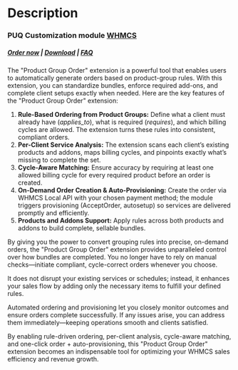 # Description

### PUQ Customization module **[WHMCS](https://puqcloud.com/link.php?id=77)**

#####  [Order now](https://puqcloud.com/whmcs-addon-puq-customization.php) | [Download](https://download.puqcloud.com/WHMCS/addons/PUQ-Customization/) | [FAQ](https://faq.puqcloud.com/)

The "Product Group Order" extension is a powerful tool that enables users to automatically generate orders based on product-group rules. With this extension, you can standardize bundles, enforce required add-ons, and complete client setups exactly when needed. Here are the key features of the "Product Group Order" extension:

1. **Rule-Based Ordering from Product Groups:** Define what a client must already have (*applies\_to*), what is required (*requires*), and which billing cycles are allowed. The extension turns these rules into consistent, compliant orders.
2. **Per-Client Service Analysis:** The extension scans each client’s existing products and addons, maps billing cycles, and pinpoints exactly what’s missing to complete the set.
3. **Cycle-Aware Matching:** Ensure accuracy by requiring at least one allowed billing cycle for every required product before an order is created.
4. **On-Demand Order Creation &amp; Auto-Provisioning:** Create the order via WHMCS Local API with your chosen payment method; the module triggers provisioning (AcceptOrder, autosetup) so services are delivered promptly and efficiently.
5. **Products and Addons Support:** Apply rules across both products and addons to build complete, sellable bundles.

By giving you the power to convert grouping rules into precise, on-demand orders, the "Product Group Order" extension provides unparalleled control over how bundles are completed. You no longer have to rely on manual checks—initiate compliant, cycle-correct orders whenever you choose.

It does not disrupt your existing services or schedules; instead, it enhances your sales flow by adding only the necessary items to fulfill your defined rules.

Automated ordering and provisioning let you closely monitor outcomes and ensure orders complete successfully. If any issues arise, you can address them immediately—keeping operations smooth and clients satisfied.

By enabling rule-driven ordering, per-client analysis, cycle-aware matching, and one-click order + auto-provisioning, this "Product Group Order" extension becomes an indispensable tool for optimizing your WHMCS sales efficiency and revenue growth.